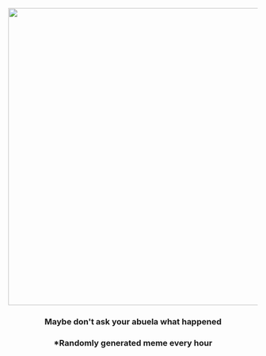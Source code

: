 <p align="center">
        <img src="https://i.redd.it/ygjwna5vx6q91.jpg" width="600" height="600">
        </p>
        <h3 align="center">Maybe don't ask your abuela what happened</h3>
        <h3 align="center">*Randomly generated meme every hour</h3>
    